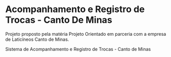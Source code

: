 # Acompanhamento e Registro de Trocas - Canto De Minas
Projeto proposto pela matéria Projeto Orientado em parceria com a empresa de Laticíneos Canto de Minas. 

Sistema de Acompanhamento e Registro de Trocas - Canto de Minas
